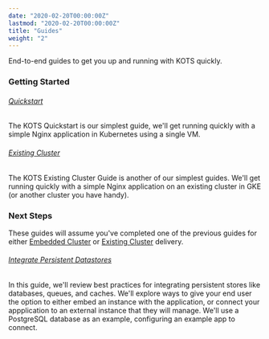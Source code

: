 ```yaml
---
date: "2020-02-20T00:00:00Z"
lastmod: "2020-02-20T00:00:00Z"
title: "Guides"
weight: "2"
---
```


End-to-end guides to get you up and running with KOTS quickly.

### Getting Started

###### [Quickstart](/vendor/guides/quickstart)

The KOTS Quickstart is our simplest guide, we'll get running quickly with a simple Nginx application in Kubernetes using a single VM. 

###### [Existing Cluster](/vendor/guides/existing-cluster)

The KOTS Existing Cluster Guide is another of our simplest guides. We'll get running quickly with a simple Nginx application on an existing cluster in GKE (or another cluster you have handy). 


### Next Steps

These guides will assume you've completed one of the previous guides for either [Embedded Cluster](/vendor/guides/quickstart) or [Existing Cluster](/vendor/guides/existing-cluster) delivery.

###### [Integrate Persistent Datastores](/vendor/guides/persistent-datastores)

In this guide, we'll review best practices for integrating persistent stores like databases, queues, and caches. We'll explore ways to give your end user the option to either embed an instance with the application, or connect your appplication to an external instance that they will manage. We'll use a PostgreSQL database as an example, configuring an example app to connect.

<!-- Coming Soon!

###### [Package a Helm Chart](/vendor/guides/helm-chart)

In this guide, we'll explore how you can leverage the wealth of software bundled using Helm to integrate an off-the-shelf application into your KOTS app bundle. We'll use the Consul helm chart as an example in this case.


###### [Managing Customer Entitlements](/vendor/guides/entitlements)


###### [Integrate Support Bundles Collectors and Analyzers](/vendor/guides/troubleshoot-collectors-and-analyzers)

## Advanced

#### [Airgapped Existing Cluster](/vendor/guides/operator-airgap)

#### [Deploy an Operator to an airgapped cluster](/vendor/guides/operator-airgap)

#### [Deploy a Helm Chart to an airgapped cluster](/vendor/guides/helm-airgap)

#### [Deploy a Custom Preflight Check](/vendor/guides/custom-preflight)

#### [GitOps Workflow](/vendor/guides/gitops)

(Coming soon)

-->
